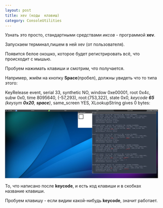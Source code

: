 ```yaml
---
layout: post
title: xev (коды  клавиш)
category: ConsoleUtilities
---
```


Узнать это просто, стандартными средствами *иксов* - программой **xev**.

Запускаем терминал,пишем в ней xev (от пользователя). 
 
Появится белое окошко, которое будет 
регистрировать всё, что происходит с мышью. 

Пробуем нажимать клавиши и смотрим, что получается.

Например, жмём на кнопку **Space**(пробел), должны увидеть что то типа этого:

 KeyRelease event, serial 33, synthetic NO, window 0xe00001, root 0x4c, subw 0x0, time 8095640, 
(-57,293), root:(753,322), state 0x0, *keycode **65** (keysym **0x20**, **space**)*, 
 same_screen YES, XLookupString gives 0 bytes:

![](/image/xev.jpg)

 То, что написано после **keycode**, и есть код клавиши и в скобках название клавиши. 
 
 Пробуем 
 клавишу - 
 если видим какой-нибудь 
 **keycode**, значит работает.